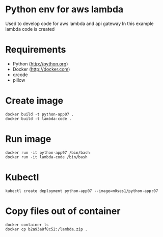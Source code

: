# Python env for aws lambda 

Used to develop code for aws lambda and api gateway
In this example lambda code is created



# Requirements

- Python (http://python.org)
- Docker (http://docker.com)
- qrcode
- pillow

# Create image
```
docker build -t python-app07 .
docker build -t lambda-code .

```
# Run image
```
docker run -it python-app07 /bin/bash
docker run -it lambda-code /bin/bash
```
# Kubectl
```
kubectl create deployment python-app07 --image=m0ses1/python-app:07
```


# Copy files out of container
```
docker container ls
docker cp b2a93a8f8c52:/lambda.zip .
```
